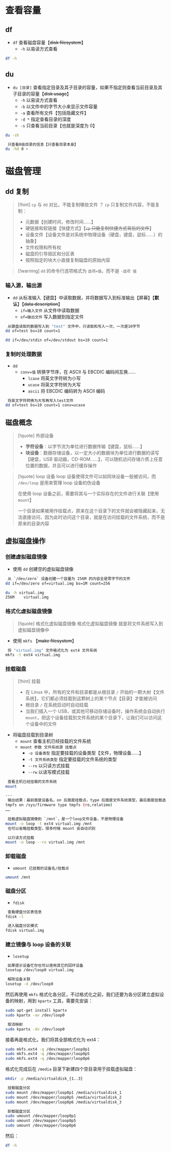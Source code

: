
# 查看容量
## df
* `df` 查看磁盘容量【~~disk filesystem~~】
  * `-h` 以易读方式查看

```bash
df -h
```

## du
* `du [目录]` 查看指定目录及其子目录的容量，如果不指定则查看当前目录及其子目录的容量【~~disk usage~~】
  * `-h` 以易读方式查看
  * `-b` 以文件中的字节大小来显示文件容量
  * `-a` 查看所有文件【包括隐藏文件】
  * `-d *` 指定查看目录的深度
  * `-s` 只查看当前目录【也就是深度为 0】

```bash
du -sh

 只查看0级目录的信息【只查看目录本身】
du -hd 0 ~
```

# 磁盘管理
## dd 复制

 > [!hint] `cp` 与 `dd` 对比，不能复制哪些文件 ？ `cp` 只复制文件内容，不能复制：
> 
> * 元数据【创建时间，修改时间……】
> * 硬链接和软链接【快捷方式】【~~`cp` 只能复制快捷方式背后的文件~~】
> * 设备文件【设备文件是对系统中物理设备（硬盘，键盘，鼠标……）的抽象】
> * 文件权限和所有权
> * 磁盘的引导扇区和分区表
> * 按照指定的块大小直接复制磁盘的原始内容

 > [!warning] `dd` 的命令行选项格式为 `选项=值`，而不是 `-选项 值`

### 输入源，输出源
* `dd` 从标准输入【键盘】中读取数据，并将数据写入到标准输出【屏幕】【**默认**】【~~data description~~】
  * `if=输入文件` 从文件中读取数据
  * `of=输出文件` 写入数据到指定文件

```bash
 从键盘读取的数据写入到 "test" 文件中，只读取和写入一次，一次是10字节
dd of=test bs=10 count=1

dd if=/dev/stdin of=/dev/stdout bs=10 count=1
```

### 复制时处理数据
* `dd` &#x20;
  * `conv=值` 转换字节序，在 ASCII 与 EBCDIC 编码间互换……
    * `lcase` 将英文字符转为小写
    * `ucase` 将英文字符转为大写
    * `ascii` 将 EBCDIC 编码转为 ASCII 编码

```bash
 将英文字符转换为大写再写入test文件
dd of=test bs=10 count=1 conv=ucase
```

## 磁盘概念

 > [!quote] 外部设备
> 
> * **字符设备**：以字节流为单位进行数据传输【键盘，鼠标……】
> * **块设备**：数据存储设备，以一定大小的数据块为单位进行数据的读写【硬盘，USB 驱动器，CD-ROM……】，可以随机访问存储介质上任意位置的数据，并且可以进行缓存操作

 > [!quote] loop 设备 loop 设备使得文件可以如同块设备一般被访问，而 `/dev/loop` 是用来管理 loop 设备的伪设备
> 
> 在使用 loop 设备之前，需要将其与一个实际存在的文件进行关联【使用 `mount`】
> 
> 一个目录如果被用作挂载点，原来在这个目录下的文件就会被隐藏起来，无法直接访问，因为此时访问这个目录，就是在访问挂载的文件系统，而不是原来的目录内容

## 虚拟磁盘操作
### 创建虚拟磁盘镜像
* 使用 `dd` 创建空的虚拟磁盘镜像

```bash
 从 `/dev/zero` 设备创建一个容量为 256M 的内容全是零字节的文件
dd if=/dev/zero of=virtual.img bs=1M count=256

du -h virtual.img
256M    virtual.img
```

### 格式化虚拟磁盘镜像

 > [!quote] 格式化虚拟磁盘镜像 格式化虚拟磁盘镜像 就是将文件系统写入到虚拟磁盘镜像中

* 使用 `mkfs` 【~~make filesystem~~】

```bash
 将 "virtual.img" 文件格式化为 ext4 文件系统
mkfs -t ext4 virtual.img
```

### 挂载磁盘

 > [!hint] 挂载
> 
> * 在 Linux 中，所有的文件和目录都是从根目录 `/` 开始的一颗大树【文件系统】，它们都必须挂载到这颗树上的某个节点【目录】才能被访问
> * 根目录 `/` 在系统启动时自动挂载
> * 当我们插入一个 USB，或其他可移动存储设备时，操作系统会自动执行 `mount`，把这个设备挂载到文件系统的某个目录下，让我们可以访问这个设备中的文件

* 将磁盘挂载到目录树
  * `mount` 查看主机已经挂载的文件系统
  * `mount 参数 文件系统源 挂载点`
    * `-o 设备类型` 指定要挂载的设备类型【文件，物理设备……】
    * `-t 文件系统类型` 指定要挂载的文件系统的类型
    * `--ro` 以只读方式挂载
    * `--rw` 以读写模式挂载

```bash
 查看主机已经挂载的文件系统
mount

---
 输出结果：最前面是设备名，on 后面是挂载点，type 后面是文件系统类型，最后面是挂载选项【在挂载时设定以只读方式挂载……】
tmpfs on /sys/firmware type tmpfs (ro,relatime)
……
```

```bash
 挂载虚拟磁盘镜像到 `/mnt`，是一个loop文件设备，不是物理设备
mount -o loop -t ext4 virtual.img /mnt
 也可以省略挂载类型，很多时候 mount 会自动识别

 以只读方式挂载
mount -o loop --ro virtual.img /mnt
```

### 卸载磁盘
* `umount 已挂载的设备名/挂载点`

```bash
umount /mnt
```

### 磁盘分区
* `fdisk`

```bash
 查看硬盘分区表信息
fdisk -l

 进入磁盘分区模式
fdisk virtual.img
```

### 建立镜像与 loop 设备的关联
* `losetup`

```bash
 如果提示设备忙你也可以使用其它的回环设备
losetup /dev/loop0 virtual.img

 解除设备关联
losetup -d /dev/loop0
```

然后再使用 `mkfs` 格式化各分区，不过格式化之前，我们还要为各分区建立虚拟设备的映射，用到 `kpartx` 工具，需要先安装：

```bash
sudo apt-get install kpartx
sudo kpartx -av /dev/loop0

 取消映射
sudo kpartx -dv /dev/loop0
```

接着再是格式化，我们将其全部格式化为 ext4：
```bash
sudo mkfs.ext4 -q /dev/mapper/loop0p1
sudo mkfs.ext4 -q /dev/mapper/loop0p5
sudo mkfs.ext4 -q /dev/mapper/loop0p6
```

格式化完成后在 `/media` 目录下新建四个空目录用于挂载虚拟磁盘：
```bash
mkdir -p /media/virtualdisk_{1..3}
```

```bash
 挂载磁盘分区
sudo mount /dev/mapper/loop0p1 /media/virtualdisk_1
sudo mount /dev/mapper/loop0p5 /media/virtualdisk_2
sudo mount /dev/mapper/loop0p6 /media/virtualdisk_3

 卸载磁盘分区
sudo umount /dev/mapper/loop0p1
sudo umount /dev/mapper/loop0p5
sudo umount /dev/mapper/loop0p6
```

然后：
```bash
df -h
```
